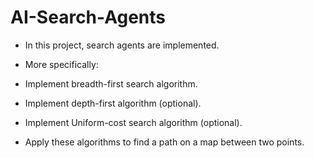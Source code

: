 # AI-Search-Agents
- In this project, search agents are implemented.

- More specifically:

- Implement breadth-first search algorithm.
- Implement depth-first algorithm (optional).
- Implement Uniform-cost search algorithm (optional).
- Apply these algorithms to find a path on a map between two points.
